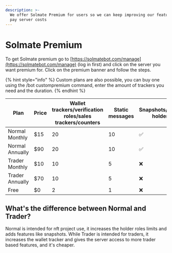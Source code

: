 ```yaml
---
description: >-
  We offer Solmate Premium for users so we can keep improving our features and
  pay server costs
---
```


# Solmate Premium

To get Solmate premium go to [https://solmatebot.com/manage](https://solmatebot.com/manage) (log in first) and click on the server you want premium for. Click on the premium banner and follow the steps.&#x20;

{% hint style="info" %}
Custom plans are also possible, you can buy one using the /bot custompremium command, enter the amount of trackers you need and the duration.
{% endhint %}



<table><thead><tr><th>Plan</th><th>Price</th><th data-type="number">Wallet trackers/verification roles/sales trackers/counters</th><th data-type="number">Static messages</th><th>Snapshots/export holders</th></tr></thead><tbody><tr><td>Normal Monthly</td><td>$15</td><td>20</td><td>10</td><td>✅</td></tr><tr><td>Normal Annually</td><td>$90</td><td>20</td><td>10</td><td>✅</td></tr><tr><td>Trader Monthly</td><td>$10</td><td>10</td><td>5</td><td>❌</td></tr><tr><td>Trader Annually</td><td>$70</td><td>10</td><td>5</td><td>❌</td></tr><tr><td>Free</td><td>$0</td><td>2</td><td>1</td><td>❌</td></tr></tbody></table>

## What's the difference between Normal and Trader?

Normal is intended for nft project use, it increases the holder roles limits and adds features like snapshots. While Trader is intended for traders, it increases the wallet tracker and gives the server access to more trader based features, and it's cheaper.
